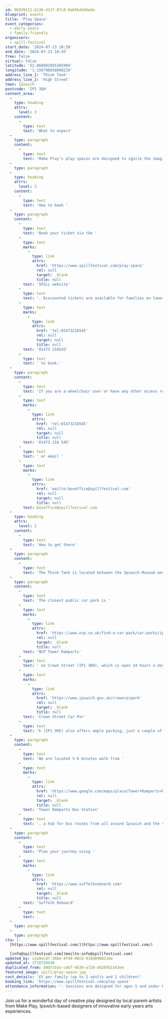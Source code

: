 ```yaml
---
id: 9b939111-b136-411f-87c0-0a65bdeb6eda
blueprint: events
title: 'Play Space'
event_categories:
  - early-years
  - family-friendly
organisers:
  - spill-festival
start_date: '2024-07-13 10:30'
end_date: '2024-07-13 16:45'
free: false
virtual: false
latitude: '52.060892855385994'
longitude: '1.150796058898239'
address_line_1: 'Think Tank'
address_line_2: 'High Street'
town: Ipswich
postcode: 'IP1 3QH'
content_area:
  -
    type: heading
    attrs:
      level: 3
    content:
      -
        type: text
        text: 'What to expect'
  -
    type: paragraph
    content:
      -
        type: text
        text: 'Make Play’s play spaces are designed to ignite the imaginations of very young children and their families through exploration and discovery. You and your child will encounter unusual handmade objects which have been recycled and repurposed for fun, tactile play by the artists in collaboration with children from across the town. Come and play!'
  -
    type: paragraph
  -
    type: heading
    attrs:
      level: 3
    content:
      -
        type: text
        text: 'How to book '
  -
    type: paragraph
    content:
      -
        type: text
        text: 'Book your ticket via the '
      -
        type: text
        marks:
          -
            type: link
            attrs:
              href: 'https://www.spillfestival.com/play-space'
              rel: null
              target: _blank
              title: null
        text: 'SPILL website'
      -
        type: text
        text: '. Discounted tickets are available for families on lower incomes, please call '
      -
        type: text
        marks:
          -
            type: link
            attrs:
              href: 'tel:01473216545'
              rel: null
              target: null
              title: null
        text: '01473 216545'
      -
        type: text
        text: ' to book.'
  -
    type: paragraph
    content:
      -
        type: text
        text: 'If you are a wheelchair user or have any other access requirements you would like to discuss with us, please call '
      -
        type: text
        marks:
          -
            type: link
            attrs:
              href: 'tel:01473216545'
              rel: null
              target: null
              title: null
        text: '01473 216 545'
      -
        type: text
        text: ' or email '
      -
        type: text
        marks:
          -
            type: link
            attrs:
              href: 'mailto:boxoffice@spillfestival.com'
              rel: null
              target: null
              title: null
        text: boxoffice@spillfestival.com
  -
    type: heading
    attrs:
      level: 3
    content:
      -
        type: text
        text: 'How to get there'
  -
    type: paragraph
    content:
      -
        type: text
        text: 'The Think Tank is located between the Ipswich Museum and the Ipswich Art Gallery, set back from High Street and accessed by a short path. '
  -
    type: paragraph
    content:
      -
        type: text
        text: 'The closest public car park is '
      -
        type: text
        marks:
          -
            type: link
            attrs:
              href: 'https://www.ncp.co.uk/find-a-car-park/car-parks/ipswich-tower-ramparts/'
              rel: null
              target: _blank
              title: null
        text: 'NCP Tower Ramparts'
      -
        type: text
        text: ' on Crown Street (IP1 3DH), which is open 24 hours a day, Monday to Sunday.  The council-run '
      -
        type: text
        marks:
          -
            type: link
            attrs:
              href: 'https://www.ipswich.gov.uk/crowncarpark'
              rel: null
              target: _blank
              title: null
        text: 'Crown Street Car Par'
      -
        type: text
        text: 'k (IP1 3HS) also offers ample parking, just a couple of minutes walk away, and is open from 8am until 6.30pm (with a later closing time of 11.30pm on Friday and Saturday). '
  -
    type: paragraph
    content:
      -
        type: text
        text: 'We are located 5-6 minutes walk from '
      -
        type: text
        marks:
          -
            type: link
            attrs:
              href: 'https://www.google.com/maps/place/Tower+Ramparts+bus+station/@52.0593409,1.1498441,17z/data=!3m1!4b1!4m6!3m5!1s0x47d9a1d34396d717:0xe270c06e32b8a13f!8m2!3d52.059341!4d1.154715!16s%2Fg%2F1q67cvcv8?entry=ttu'
              rel: null
              target: _blank
              title: null
        text: 'Tower Ramparts Bus Station'
      -
        type: text
        text: ', a hub for bus routes from all around Ipswich and the surrounding areas.'
  -
    type: paragraph
    content:
      -
        type: text
        text: 'Plan your journey using '
      -
        type: text
        marks:
          -
            type: link
            attrs:
              href: 'https://www.suffolkonboard.com/'
              rel: null
              target: _blank
              title: null
        text: 'Suffolk Onboard'
      -
        type: text
        text: .
  -
    type: paragraph
  -
    type: paragraph
cta: |-
  [https://www.spillfestival.com/](https://www.spillfestival.com/)

  [info@spillfestival.com](mailto:info@spillfestival.com)
updated_by: c2a9acd7-26be-4f49-89cb-918d0960210a
updated_at: 1718720540
duplicated_from: d8d7cb1e-cebf-4b30-a720-d620fb1543e4
featured_image: spill/play-space.jpg
cost_details: '£5 per family (up to 2 adults and 2 children)'
booking_link: 'https://www.spillfestival.com/play-space'
attendance_information: '- Sessions are designed for ages 5 and under but older siblings aged up to 10 are welcome'
---
```

Join us for a wonderful day of creative play designed by local parent-artists from Make Play, Ipswich-based designers of innovative early years arts experiences.